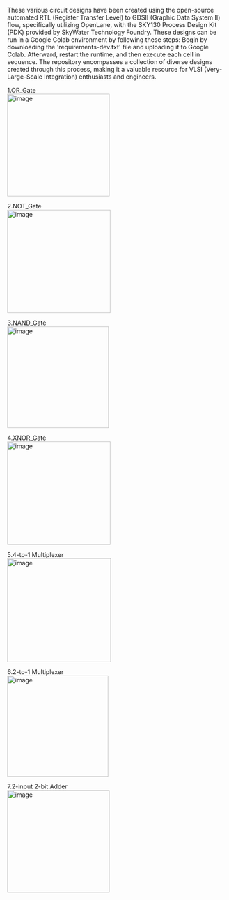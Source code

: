 These various circuit designs have been created using the open-source automated RTL (Register Transfer Level) to GDSII (Graphic Data System II) flow, specifically utilizing OpenLane, with the SKY130 Process Design Kit (PDK) provided by SkyWater Technology Foundry. These designs can be run in a Google Colab environment by following these steps: Begin by downloading the 'requirements-dev.txt' file and uploading it to Google Colab. Afterward, restart the runtime, and then execute each cell in sequence. The repository encompasses a collection of diverse designs created through this process, making it a valuable resource for VLSI (Very-Large-Scale Integration) enthusiasts and engineers.

1.OR_Gate<br>
<img width="235" alt="image" src="https://github.com/GK-Sastry/Circuit-Designs---OpenLane/assets/134768981/8222e3d8-8ef5-4e24-855f-9c549bc03513">

2.NOT_Gate<br>
<img width="237" alt="image" src="https://github.com/GK-Sastry/Circuit-Designs---OpenLane/assets/134768981/c7c0892a-5594-47a0-96c6-9891d7dbc207">

3.NAND_Gate<br>
<img width="233" alt="image" src="https://github.com/GK-Sastry/Circuit-Designs---OpenLane/assets/134768981/32b24dc8-81b2-4922-ad97-e377bb1706ca">

4.XNOR_Gate<br>
<img width="237" alt="image" src="https://github.com/GK-Sastry/Circuit-Designs---OpenLane/assets/134768981/9929368e-d679-4bc1-9dba-f3cf0acebb61">

5.4-to-1 Multiplexer<br> 
<img width="238" alt="image" src="https://github.com/GK-Sastry/Circuit-Designs---OpenLane/assets/134768981/6ac9d087-ff59-44ed-a71a-1c86edc37919">

6.2-to-1 Multiplexer<br>
<img width="232" alt="image" src="https://github.com/GK-Sastry/Circuit-Designs---OpenLane/assets/134768981/e5b9c357-e5ed-49e9-808f-a96425c1d55f">

7.2-input 2-bit Adder<br>
<img width="235" alt="image" src="https://github.com/GK-Sastry/Circuit-Designs---OpenLane/assets/134768981/c7459328-73d2-4298-9eb9-320d67e9ae86">



